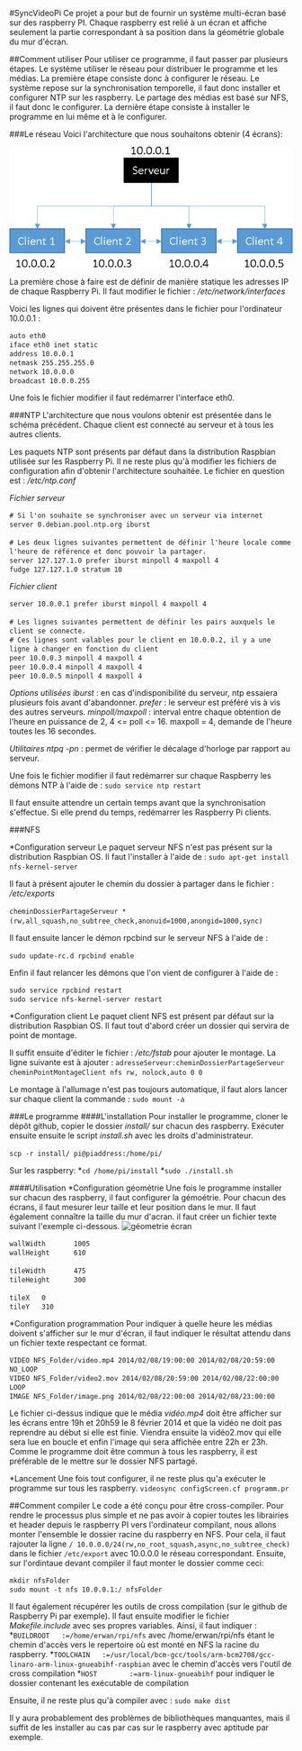 #SyncVideoPi
Ce projet a pour but de fournir un système multi-écran basé sur des raspberry PI. Chaque raspberry est relié à un écran et affiche seulement la partie correspondant à sa position dans la géométrie globale du mur d'écran.

##Comment utiliser
Pour utiliser ce programme, il faut passer par plusieurs étapes. Le système utiliser le réseau pour distribuer le programme et les médias. La première étape consiste donc à configurer le réseau. Le système repose sur la synchronisation temporelle, il faut donc installer et configurer NTP sur les raspberry. Le partage des médias est basé sur NFS, il faut donc le configurer. La dernière étape consiste à installer le programme en lui même et à le configurer.

###Le réseau
Voici l'architecture que nous souhaitons obtenir (4 écrans):

![architecture réseau](doc/img/architecture.png)

La première chose à faire est de définir de manière statique les adresses IP de chaque Raspberry Pi.
Il faut modifier le fichier : */etc/network/interfaces* 

Voici les lignes qui doivent être présentes dans le fichier pour l'ordinateur 10.0.0.1 :

```
auto eth0
iface eth0 inet static
address 10.0.0.1
netmask 255.255.255.0
network 10.0.0.0
broadcast 10.0.0.255
```

Une fois le fichier modifier il faut redémarrer l'interface eth0.

###NTP
L'architecture que nous voulons obtenir est présentée dans le schéma précédent.
Chaque client est connecté au serveur et à tous les autres clients.

Les paquets NTP sont présents par défaut dans la distribution Raspbian utilisée sur les Raspberry Pi.
Il ne reste plus qu'à modifier les fichiers de configuration afin d'obtenir l'architecture souhaitée.
Le fichier en question est : */etc/ntp.conf*

*Fichier serveur*
```
# Si l'on souhaite se synchroniser avec un serveur via internet
server 0.debian.pool.ntp.org iburst

# Les deux lignes suivantes permettent de définir l'heure locale comme l'heure de référence et donc pouvoir la partager.
server 127.127.1.0 prefer iburst minpoll 4 maxpoll 4
fudge 127.127.1.0 stratum 10
```

*Fichier client*
```
server 10.0.0.1 prefer iburst minpoll 4 maxpoll 4

# Les lignes suivantes permettent de définir les pairs auxquels le client se connecte.
# Ces lignes sont valables pour le client en 10.0.0.2, il y a une ligne à changer en fonction du client
peer 10.0.0.3 minpoll 4 maxpoll 4
peer 10.0.0.4 minpoll 4 maxpoll 4
peer 10.0.0.5 minpoll 4 maxpoll 4
```

*Options utilisées* 
*iburst*			: en cas d'indisponibilité du serveur, ntp essaiera plusieurs fois avant d'abandonner. 
*prefer* 			: le serveur est préféré vis à vis des autres serveurs.
*minpoll/maxpoll* 	: interval entre chaque obtention de l'heure en puissance de 2, 4 <= poll <= 16. maxpoll = 4, demande de l'heure toutes les 16 secondes.

*Utilitaires* 
*ntpq -pn* : permet de vérifier le décalage d'horloge par rapport au serveur.

Une fois le fichier modifier il faut redémarrer sur chaque Raspberry les démons NTP à l'aide de :
```sudo service ntp restart```

Il faut ensuite attendre un certain temps avant que la synchronisation s'effectue. Si elle prend du temps, redémarrer les Raspberry Pi clients.


###NFS

*Configuration serveur 
Le paquet serveur NFS n'est pas présent sur la distribution Raspbian OS.
Il faut l'installer à l'aide de :
```sudo apt-get install nfs-kernel-server```

Il faut à présent ajouter le chemin du dossier à partager dans le fichier : */etc/exports*

```cheminDossierPartageServeur *(rw,all_squash,no_subtree_check,anonuid=1000,anongid=1000,sync)```

Il faut ensuite lancer le démon rpcbind sur le serveur NFS à l'aide de :

```sudo update-rc.d rpcbind enable```

Enfin il faut relancer les démons que l'on vient de configurer à l'aide de :
```
sudo service rpcbind restart
sudo service nfs-kernel-server restart
```

*Configuration client 
Le paquet client NFS est présent par défaut sur la distribution Raspbian OS.
Il faut tout d'abord créer un dossier qui servira de point de montage.

Il suffit ensuite d'éditer le fichier : */etc/fstab* pour ajouter le montage.
La ligne suivante est à ajouter :
```adresseServeur:cheminDossierPartageServeur cheminPointMontageClient nfs rw, nolock,auto 0 0```

Le montage à l'allumage n'est pas toujours automatique, il faut alors lancer sur chaque client la commande :
```sudo mount -a```

###Le programme
####L'installation
Pour installer le programme, cloner le dépôt github, copier le dossier *install/* sur chacun des raspberry. Exécuter ensuite ensuite le script *install.sh* avec les droits d'administrateur. 


```scp -r install/ pi@piaddress:/home/pi/```

Sur les raspberry:
*```cd /home/pi/install```
*```sudo ./install.sh```

####Utilisation
*Configuration géométrie
Une fois le programme installer sur chacun des raspberry, il faut configurer la gémoétrie. Pour chacun des écrans, il faut mesurer leur taille et leur position dans le mur. Il faut également connaître la taille du mur d'acran. il faut créer un fichier texte suivant l'exemple ci-dessous.
![géometrie écran](doc/img/mur.png)
```
wallWidth       1005
wallHeight      610

tileWidth       475
tileHeight      300

tileX   0
tileY   310
```

*Configuration programmation
Pour indiquer à quelle heure les médias doivent s'afficher sur le mur d'écran, il faut indiquer le résultat attendu dans un fichier texte respectant ce format. 

```
VIDEO NFS_Folder/video.mp4 2014/02/08/19:00:00 2014/02/08/20:59:00 NO_LOOP
VIDEO NFS_Folder/video2.mov 2014/02/08/20:59:00 2014/02/08/22:00:00 LOOP
IMAGE NFS_Folder/image.png 2014/02/08/22:00:00 2014/02/08/23:00:00
```
Le fichier ci-dessus indique que le média *vidéo.mp4* doit être afficher sur les écrans entre 19h et 20h59 le 8 février 2014 et que la vidéo ne doit pas reprendre au début si elle est finie. Viendra ensuite la vidéo2.mov qui elle sera lue en boucle et enfin l'image qui sera affichée entre 22h er 23h. Comme le programme doit être commun à tous les raspberry, il est préférable de le mettre sur le dossier NFS partagé.

*Lancement
Une fois tout configurer, il ne reste plus qu'a exécuter le programme sur tous les raspberry.
```videosync configScreen.cf programm.pr```

##Comment compiler
Le code a été conçu pour être cross-compiler. Pour rendre le processus plus simple et ne pas avoir à copier toutes les librairies et header depuis le raspberry PI vers l'ordinateur compilant, nous allons monter l'ensemble le dossier racine du raspberry en NFS. Pour cela, il faut rajouter la ligne ```/ 10.0.0.0/24(rw,no_root_squash,async,no_subtree_check)``` dans le fichier ```/etc/export``` avec 10.0.0.0 le réseau correspondant. Ensuite, sur l'ordintaue devant compiler il faut monter le dossier comme ceci:
```
mkdir nfsFolder
sudo mount -t nfs 10.0.0.1:/ nfsFolder
```
Il faut également récupérer les outils de cross compilation (sur le github de Raspberry Pi par exemple).
Il faut ensuite modifier le fichier *Makefile.include* avec ses propres variables. Ainsi, il faut indiquer :
*```BUILDROOT	:=/home/erwan/rpi/nfs``` avec /home/erwan/rpi/nfs étant le chemin d'accès vers le repertoire où est monté en NFS la racine du raspberry.
*```TOOLCHAIN	:=/usr/local/bcm-gcc/tools/arm-bcm2708/gcc-linaro-arm-linux-gnueabihf-raspbian``` avec le chemin d'accès vers l'outil de cross compilation
*```HOST		:=arm-linux-gnueabihf``` pour indiquer le dossier contenant les exécutable de compilation

Ensuite, il ne reste plus qu'à compiler avec :
```sudo make dist```

Il y aura probablement des problèmes de bibliothèques manquantes, mais il suffit de les installer au cas par cas sur le raspberry avec aptitude par exemple.

